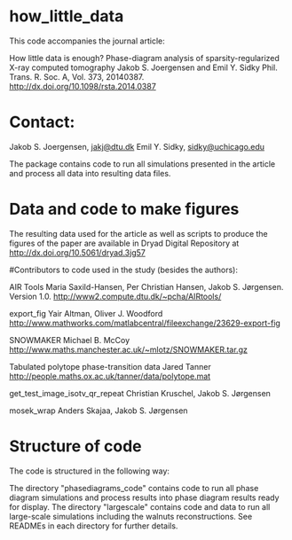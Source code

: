 # how_little_data
This code accompanies the journal article:

How little data is enough? Phase-diagram analysis of sparsity-regularized X-ray computed tomography
Jakob S. Joergensen and Emil Y. Sidky
Phil. Trans. R. Soc. A, Vol. 373, 20140387.
http://dx.doi.org/10.1098/rsta.2014.0387

# Contact:
Jakob S. Joergensen, jakj@dtu.dk
Emil Y. Sidky, sidky@uchicago.edu

The package contains code to run all simulations presented in the article and process all data into resulting data files. 

# Data and code to make figures
The resulting data used for the article as well as scripts to produce the figures of the paper are available in Dryad Digital Repository at
http://dx.doi.org/10.5061/dryad.3jg57

#Contributors to code used in the study (besides the authors):

AIR Tools
Maria Saxild-Hansen, Per Christian Hansen, Jakob S. Jørgensen.
Version 1.0.
http://www2.compute.dtu.dk/~pcha/AIRtools/

export_fig
Yair Altman, Oliver J. Woodford
http://www.mathworks.com/matlabcentral/fileexchange/23629-export-fig

SNOWMAKER
Michael B. McCoy
http://www.maths.manchester.ac.uk/~mlotz/SNOWMAKER.tar.gz

Tabulated polytope phase-transition data
Jared Tanner
http://people.maths.ox.ac.uk/tanner/data/polytope.mat

get_test_image_isotv_qr_repeat
Christian Kruschel, Jakob S. Jørgensen

mosek_wrap
Anders Skajaa, Jakob S. Jørgensen

# Structure of code
The code is structured in the following way:

The directory "phasediagrams_code" contains code to run all phase diagram simulations and process results into phase diagram results ready for display. The directory "largescale" contains code and data to run all large-scale simulations including the walnuts reconstructions. See READMEs in each directory for further details.

